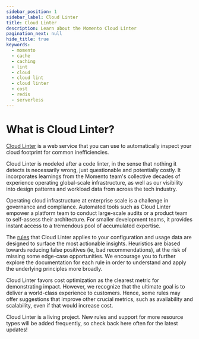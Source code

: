 ```yaml
---
sidebar_position: 1
sidebar_label: Cloud Linter
title: Cloud Linter
description: Learn about the Momento Cloud Linter
pagination_next: null
hide_title: true
keywords:
  - momento
  - cache
  - caching
  - lint
  - cloud
  - cloud lint
  - cloud linter
  - cost
  - redis
  - serverless
---
```


# What is Cloud Linter?

[Cloud Linter](https://console.gomomento.com/caches) is a web service that you can use to automatically inspect your cloud footprint for common inefficiencies.

Cloud Linter is modeled after a code linter, in the sense that nothing it detects is necessarily wrong, just questionable and potentially costly. It incorporates learnings from the Momento team's collective decades of experience operating global-scale infrastructure, as well as our visibility into design patterns and workload data from across the tech industry.

Operating cloud infrastructure at enterprise scale is a challenge in governance and compliance. Automated tools such as Cloud Linter empower a platform team to conduct large-scale audits or a product team to self-assess their architecture. For smaller development teams, it provides instant access to a tremendous pool of accumulated expertise.

The [rules](./rules/index.md) that Cloud Linter applies to your configuration and usage data are designed to surface the most actionable insights. Heuristics are biased towards reducing false positives (ie, bad recommendations), at the risk of missing some edge-case opportunities. We encourage you to further explore the documentation for each rule in order to understand and apply the underlying principles more broadly.

Cloud Linter favors cost optimization as the clearest metric for demonstrating impact. However, we recognize that the ultimate goal is to deliver a world-class experience to customers. Hence, some rules may offer suggestions that improve other crucial metrics, such as availability and scalability, even if that would increase cost.

Cloud Linter is a living project. New rules and support for more resource types will be added frequently, so check back here often for the latest updates!
